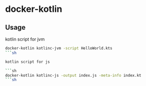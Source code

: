 # docker-kotlin

## Usage

kotlin script for jvm

```sh
docker-kotlin kotlinc-jvm -script HelloWorld.kts
```sh

kotlin script for js

```sh
docker-kotlin kotlinc-js -output index.js -meta-info index.kt
```sh
